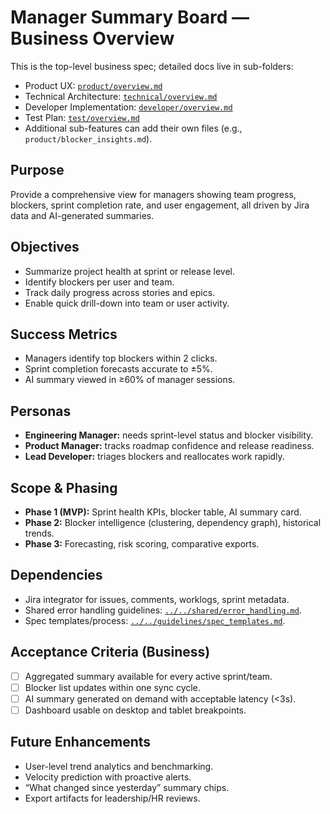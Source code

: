# Manager Summary Board — Business Overview

This is the top-level business spec; detailed docs live in sub-folders:

- Product UX: [`product/overview.md`](./product/overview.md)
- Technical Architecture: [`technical/overview.md`](./technical/overview.md)
- Developer Implementation: [`developer/overview.md`](./developer/overview.md)
- Test Plan: [`test/overview.md`](./test/overview.md)
- Additional sub-features can add their own files (e.g., `product/blocker_insights.md`).

## Purpose
Provide a comprehensive view for managers showing team progress, blockers, sprint completion rate, and user engagement, all driven by Jira data and AI-generated summaries.

## Objectives
- Summarize project health at sprint or release level.
- Identify blockers per user and team.
- Track daily progress across stories and epics.
- Enable quick drill-down into team or user activity.

## Success Metrics
- Managers identify top blockers within 2 clicks.
- Sprint completion forecasts accurate to ±5%.
- AI summary viewed in ≥60% of manager sessions.

## Personas
- **Engineering Manager:** needs sprint-level status and blocker visibility.
- **Product Manager:** tracks roadmap confidence and release readiness.
- **Lead Developer:** triages blockers and reallocates work rapidly.

## Scope & Phasing
- **Phase 1 (MVP):** Sprint health KPIs, blocker table, AI summary card.
- **Phase 2:** Blocker intelligence (clustering, dependency graph), historical trends.
- **Phase 3:** Forecasting, risk scoring, comparative exports.

## Dependencies
- Jira integrator for issues, comments, worklogs, sprint metadata.
- Shared error handling guidelines: [`../../shared/error_handling.md`](../../shared/error_handling.md).
- Spec templates/process: [`../../guidelines/spec_templates.md`](../../guidelines/spec_templates.md).

## Acceptance Criteria (Business)
- [ ] Aggregated summary available for every active sprint/team.
- [ ] Blocker list updates within one sync cycle.
- [ ] AI summary generated on demand with acceptable latency (<3s).
- [ ] Dashboard usable on desktop and tablet breakpoints.

## Future Enhancements
- User-level trend analytics and benchmarking.
- Velocity prediction with proactive alerts.
- “What changed since yesterday” summary chips.
- Export artifacts for leadership/HR reviews.
